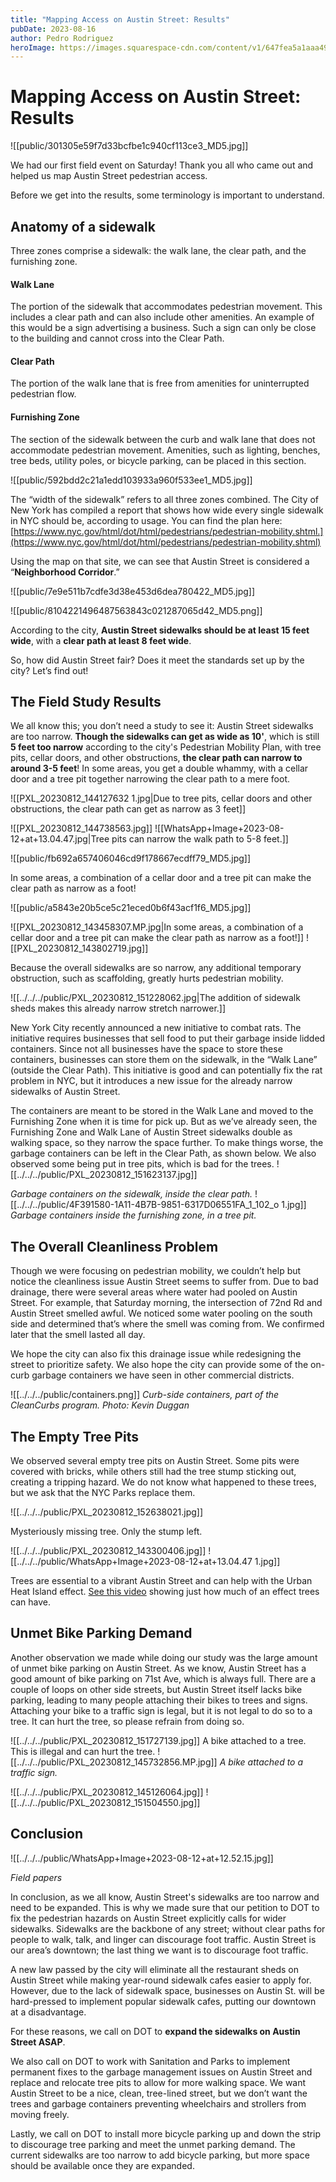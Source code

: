 ```yaml
---
title: "Mapping Access on Austin Street: Results"
pubDate: 2023-08-16
author: Pedro Rodriguez
heroImage: https://images.squarespace-cdn.com/content/v1/647fea5a1aaa492159927df0/1692155982690-MMK30SVR9E3374KZSCWM/DA9127D1-D9F6-4DE9-BAEF-5DB382187E6F_1_102_o.jpeg
---
```

# Mapping Access on Austin Street: Results



![[public/301305e59f7d33bcfbe1c940cf113ce3_MD5.jpg]]

We had our first field event on Saturday! Thank you all who came out and helped us map Austin Street pedestrian access.

Before we get into the results, some terminology is important to understand.

## Anatomy of a sidewalk

Three zones comprise a sidewalk: the walk lane, the clear path, and the furnishing zone.

#### Walk Lane

The portion of the sidewalk that accommodates pedestrian movement. This includes a clear path and can also include other amenities. An example of this would be a sign advertising a business. Such a sign can only be close to the building and cannot cross into the Clear Path.

#### Clear Path

The portion of the walk lane that is free from amenities for uninterrupted pedestrian flow.

#### Furnishing Zone

The section of the sidewalk between the curb and walk lane that does not accommodate pedestrian movement. Amenities, such as lighting, benches, tree beds, utility poles, or bicycle parking, can be placed in this section.

![[public/592bdd2c21a1edd103933a960f533ee1_MD5.jpg]]

The “width of the sidewalk” refers to all three zones combined. The City of New York has compiled a report that shows how wide every single sidewalk in NYC should be, according to usage. You can find the plan here: [https://www.nyc.gov/html/dot/html/pedestrians/pedestrian-mobility.shtml.](https://www.nyc.gov/html/dot/html/pedestrians/pedestrian-mobility.shtml)

Using the map on that site, we can see that Austin Street is considered a “**Neighborhood Corridor**.”

![[public/7e9e511b7cdfe3d38e453d6dea780422_MD5.jpg]]

![[public/8104221496487563843c021287065d42_MD5.png]]

According to the city, **Austin Street sidewalks should be at least 15 feet wide**, with a **clear path at least 8 feet wide**.

So, how did Austin Street fair? Does it meet the standards set up by the city? Let’s find out!

## The Field Study Results

We all know this; you don’t need a study to see it: Austin Street sidewalks are too narrow. **Though the sidewalks can get as wide as 10'**, which is still **5 feet too narrow** according to the city's Pedestrian Mobility Plan, with tree pits, cellar doors, and other obstructions, **the clear path can narrow to around 3-5 feet**! In some areas, you get a double whammy, with a cellar door and a tree pit together narrowing the clear path to a mere foot.

![[PXL_20230812_144127632 1.jpg|Due to tree pits, cellar doors and other obstructions, the clear path can get as narrow as 3 feet]]

![[PXL_20230812_144738563.jpg]]
![[WhatsApp+Image+2023-08-12+at+13.04.47.jpg|Tree pits can narrow the walk path to 5-8 feet.]]


![[public/fb692a657406046cd9f178667ecdff79_MD5.jpg]]

In some areas, a combination of a cellar door and a tree pit can make the clear path as narrow as a foot!

![[public/a5843e20b5ce5c21eced0b6f43acf1f6_MD5.jpg]]

![[PXL_20230812_143458307.MP.jpg|In some areas, a combination of a cellar door and a tree pit can make the clear path as narrow as a foot!]]
![[PXL_20230812_143802719.jpg]]

Because the overall sidewalks are so narrow, any additional temporary obstruction, such as scaffolding, greatly hurts pedestrian mobility.

![[../../../public/PXL_20230812_151228062.jpg|The addition of sidewalk sheds makes this already narrow stretch narrower.]]

New York City recently announced a new initiative to combat rats. The initiative requires businesses that sell food to put their garbage inside lidded containers. Since not all businesses have the space to store these containers, businesses can store them on the sidewalk, in the “Walk Lane” (outside the Clear Path). This initiative is good and can potentially fix the rat problem in NYC, but it introduces a new issue for the already narrow sidewalks of Austin Street.

The containers are meant to be stored in the Walk Lane and moved to the Furnishing Zone when it is time for pick up. But as we’ve already seen, the Furnishing Zone and Walk Lane of Austin Street sidewalks double as walking space, so they narrow the space further. To make things worse, the garbage containers can be left in the Clear Path, as shown below. We also observed some being put in tree pits, which is bad for the trees.
![[../../../public/PXL_20230812_151623137.jpg]]

*Garbage containers on the sidewalk, inside the clear path.*
![[../../../public/4F391580-1A11-4B7B-9851-6317D06551FA_1_102_o 1.jpg]]
*Garbage containers inside the furnishing zone, in a tree pit.*
## The Overall Cleanliness Problem

Though we were focusing on pedestrian mobility, we couldn’t help but notice the cleanliness issue Austin Street seems to suffer from. Due to bad drainage, there were several areas where water had pooled on Austin Street. For example, that Saturday morning, the intersection of 72nd Rd and Austin Street smelled awful. We noticed some water pooling on the south side and determined that’s where the smell was coming from. We confirmed later that the smell lasted all day.

We hope the city can also fix this drainage issue while redesigning the street to prioritize safety. We also hope the city can provide some of the on-curb garbage containers we have seen in other commercial districts.

![[../../../public/containers.png]]
_Curb-side containers, part of the CleanCurbs program. Photo: Kevin Duggan_

## The Empty Tree Pits

We observed several empty tree pits on Austin Street. Some pits were covered with bricks, while others still had the tree stump sticking out, creating a tripping hazard. We do not know what happened to these trees, but we ask that the NYC Parks replace them.

![[../../../public/PXL_20230812_152638021.jpg]]

Mysteriously missing tree. Only the stump left.

![[../../../public/PXL_20230812_143300406.jpg]]
![[../../../public/WhatsApp+Image+2023-08-12+at+13.04.47 1.jpg]]

Trees are essential to a vibrant Austin Street and can help with the Urban Heat Island effect. [See this video](https://www.instagram.com/p/CvQfsahv5H_pvMU1RJRQlCQ0rEpDTyUvnGY5Y80/) showing just how much of an effect trees can have.

## Unmet Bike Parking Demand

Another observation we made while doing our study was the large amount of unmet bike parking on Austin Street. As we know, Austin Street has a good amount of bike parking on 71st Ave, which is always full. There are a couple of loops on other side streets, but Austin Street itself lacks bike parking, leading to many people attaching their bikes to trees and signs. Attaching your bike to a traffic sign is legal, but it is not legal to do so to a tree. It can hurt the tree, so please refrain from doing so.

![[../../../public/PXL_20230812_151727139.jpg]]
A bike attached to a tree. This is illegal and can hurt the tree.
![[../../../public/PXL_20230812_145732856.MP.jpg]]
*A bike attached to a traffic sign.*

![[../../../public/PXL_20230812_145126064.jpg]]
![[../../../public/PXL_20230812_151504550.jpg]]

## Conclusion

![[../../../public/WhatsApp+Image+2023-08-12+at+12.52.15.jpg]]

_Field papers_

In conclusion, as we all know, Austin Street's sidewalks are too narrow and need to be expanded. This is why we made sure that our petition to DOT to fix the pedestrian hazards on Austin Street explicitly calls for wider sidewalks. Sidewalks are the backbone of any street; without clear paths for people to walk, talk, and linger can discourage foot traffic. Austin Street is our area’s downtown; the last thing we want is to discourage foot traffic.

A new law passed by the city will eliminate all the restaurant sheds on Austin Street while making year-round sidewalk cafes easier to apply for. However, due to the lack of sidewalk space, businesses on Austin St. will be hard-pressed to implement popular sidewalk cafes, putting our downtown at a disadvantage.

For these reasons, we call on DOT to **expand the sidewalks on Austin Street ASAP**.

We also call on DOT to work with Sanitation and Parks to implement permanent fixes to the garbage management issues on Austin Street and replace and relocate tree pits to allow for more walking space. We want Austin Street to be a nice, clean, tree-lined street, but we don’t want the trees and garbage containers preventing wheelchairs and strollers from moving freely.

Lastly, we call on DOT to install more bicycle parking up and down the strip to discourage tree parking and meet the unmet parking demand. The current sidewalks are too narrow to add bicycle parking, but more space should be available once they are expanded.